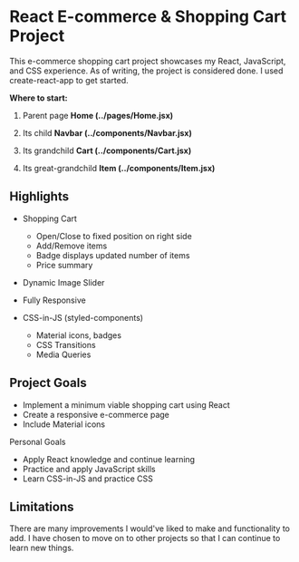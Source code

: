 # React E-commerce & Shopping Cart Project

This e-commerce shopping cart project showcases my React, JavaScript, and CSS experience. As of writing, the project is considered done. I used create-react-app to get started.

**Where to start:**

1. Parent page **Home (../pages/Home.jsx)**

2. Its child **Navbar (../components/Navbar.jsx)**

3. Its grandchild **Cart (../components/Cart.jsx)**

4. Its great-grandchild **Item (../components/Item.jsx)**

## Highlights

- Shopping Cart

  - Open/Close to fixed position on right side
  - Add/Remove items
  - Badge displays updated number of items
  - Price summary

- Dynamic Image Slider

- Fully Responsive

- CSS-in-JS (styled-components)
  - Material icons, badges
  - CSS Transitions
  - Media Queries

## Project Goals

- Implement a minimum viable shopping cart using React
- Create a responsive e-commerce page
- Include Material icons

Personal Goals

- Apply React knowledge and continue learning
- Practice and apply JavaScript skills
- Learn CSS-in-JS and practice CSS

## Limitations

There are many improvements I would've liked to make and functionality to add. I have chosen to move on to other projects so that I can continue to learn new things.
